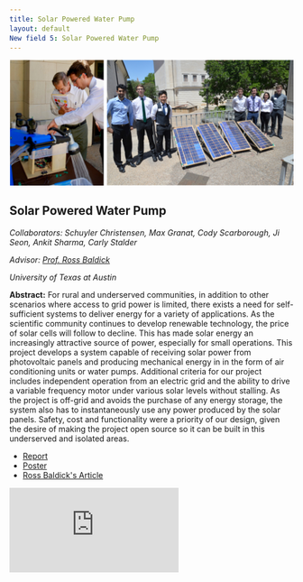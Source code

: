 ```yaml
---
title: Solar Powered Water Pump
layout: default
New field 5: Solar Powered Water Pump
---
```


![](public/img/utaustin_group.png)

## Solar Powered Water Pump

*Collaborators: Schuyler Christensen, Max Granat, Cody Scarborough, Ji Seon, Ankit Sharma, Carly Stalder*

*Advisor: [Prof. Ross Baldick](https://users.ece.utexas.edu/~baldick/)*

*University of Texas at Austin*

**Abstract:** For rural and underserved communities, in addition to other scenarios where access to grid power is limited, there exists a need for self-sufficient systems to deliver energy for a variety of applications. As the scientific community continues to develop renewable technology, the price of solar cells will follow to decline. This has made solar energy an increasingly attractive source of power, especially for small operations. This project develops a system capable of receiving solar power from photovoltaic panels and producing mechanical energy in in the form of air conditioning units or water pumps. Additional criteria for our project includes independent operation from an electric grid and the ability to drive a variable frequency motor under various solar levels without stalling. As the project is off-grid and avoids the purchase of any energy storage, the system also has to instantaneously use any power produced by the solar panels. Safety, cost and functionality were a priority of our design, given the desire of making the project open source so it can be built in this underserved and isolated areas.

* [Report](JLuengo_BScReport.pdf)
* [Poster](JLuengo_BscPoster.pdf)
* [Ross Baldick's Article](http://rossbaldick.com/pumping-water-uphill-storing-energy-without-batteries/)
<div class="auto-resizable-iframe">
  <div>
    <iframe
     frameborder="0"
     allowfullscreen=""
     src="https://www.youtube.com/embed/LtbnXPwejyE">
     </iframe>
  </div>
</div>
<br>
